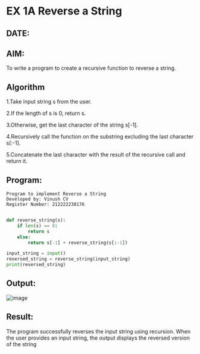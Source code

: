 # EX 1A Reverse a String
## DATE:
## AIM:
To write a program to create a recursive function to reverse a string.

## Algorithm
1.Take input string s from the user.

2.If the length of s is 0, return s.

3.Otherwise, get the last character of the string s[-1].

4.Recursively call the function on the substring excluding the last character s[:-1].

5.Concatenate the last character with the result of the recursive call and return it.

## Program:
```
Program to implement Reverse a String
Developed by: Vinush CV
Register Number: 212222230176
```
```python

def reverse_string(s):
    if len(s) == 0:  
        return s
    else:
        return s[-1] + reverse_string(s[:-1]) 

input_string = input()
reversed_string = reverse_string(input_string)
print(reversed_string)
```

## Output:
![image](https://github.com/user-attachments/assets/05c7cd04-9766-4b86-9c3f-a12b95331e48)


## Result:
The program successfully reverses the input string using recursion. When the user provides an input string, the output displays the reversed version of the string

